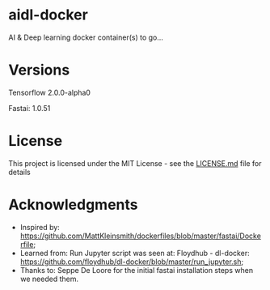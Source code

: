 # aidl-docker
AI & Deep learning docker container(s) to go...

# Versions

Tensorflow 2.0.0-alpha0

Fastai: 1.0.51

# License

This project is licensed under the MIT License - see the [LICENSE.md](LICENSE.md) file for details

# Acknowledgments

- Inspired by: https://github.com/MattKleinsmith/dockerfiles/blob/master/fastai/Dockerfile;
- Learned from: Run Jupyter script was seen at: Floydhub - dl-docker: https://github.com/floydhub/dl-docker/blob/master/run_jupyter.sh;
- Thanks to: Seppe De Loore for the initial fastai installation steps when we needed them.

